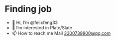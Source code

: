 # Finding job
- 👋 Hi, I’m @felixfeng33
- 👀 I’m interested in Plate/Slate
- 📫 How to reach me Mail 3300739800@qq.com



<!---
felixfeng33/felixfeng33 is a ✨ special ✨ repository because its `README.md` (this file) appears on your GitHub profile.
You can click the Preview link to take a look at your changes.
--->
